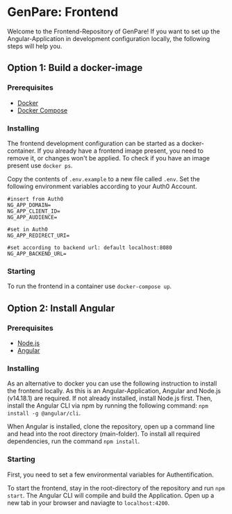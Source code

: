 # GenPare: Frontend

Welcome to the Frontend-Repository of GenPare! If you want to set up the Angular-Application in development configuration locally, the following steps will help you.

## Option 1: Build a docker-image

### Prerequisites

- [Docker](https://docs.docker.com/get-docker/)
- [Docker Compose](https://docs.docker.com/compose/install/)

### Installing

The frontend development configuration can be started as a docker-container. If you already have a frontend image present, you need to remove it, or changes won't be applied. To check if you have an image present use `docker ps`.

Copy the contents of `.env.example` to a new file called `.env`. Set the following environment variables according to your Auth0 Account.

```
#insert from Auth0
NG_APP_DOMAIN=
NG_APP_CLIENT_ID=
NG_APP_AUDIENCE=

#set in Auth0
NG_APP_REDIRECT_URI=

#set according to backend url: default localhost:8080
NG_APP_BACKEND_URL=
```


### Starting

To run the frontend in a container use `docker-compose up`.

## Option 2: Install Angular

### Prerequisites

- [Node.js](https://nodejs.org/en/download/)
- [Angular](https://angular.io/)

### Installing

As an alternative to docker you can use the following instruction to install the frontend locally. As this is an Angular-Application, Angular and Node.js (v14.18.1) are required. If not already installed, install Node.js first. Then, install the Angular CLI via npm by running the following command: `npm install -g @angular/cli`.

When Angular is installed, clone the repository, open up a command line and head into the root directory (main-folder). To install all required dependencies, run the command `npm install`.

### Starting

First, you need to set a few environmental variables for Authentification.

To start the frontend, stay in the root-directory of the repository and run `npm start`. The Angular CLI will compile and build the Application. Open up a new tab in your browser and naviagte to `localhost:4200`.
